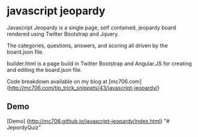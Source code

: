 javascript jeopardy
===================

Javascript Jeopardy is a single page, self contained, jeopardy board rendered using Twitter Bootstrap and Jquery.

The categories, questions, answers, and scoring all driven by the board.json file.

builder.html is a page build in Twitter Bootstrap and Angular.JS for creating and editing the board.json file.

Code breakdown available on my blog at [mc706.com] (http://mc706.com/tip_trick_snippets/43/javascript-jeopardy/)

Demo
----
[Demo] (http://mc706.github.io/javascript-jeopardy/index.html)
"# JepordyQuiz" 
